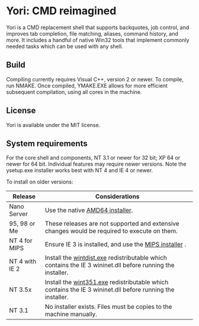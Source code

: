 # Yori: CMD reimagined

Yori is a CMD replacement shell that supports backquotes, job control, and improves tab completion, file matching, aliases, command history, and more.  It includes a handful of native Win32 tools that implement commonly needed tasks which can be used with any shell.

## Build

Compiling currently requires Visual C++, version 2 or newer.  To compile, run NMAKE.  Once compiled, YMAKE.EXE allows for more efficient subsequent compilation, using all cores in the machine.

## License

Yori is available under the MIT license.

## System requirements

For the core shell and components, NT 3.1 or newer for 32 bit; XP 64 or newer for 64 bit.  Individual features may require newer versions.  Note the ysetup.exe installer works best with NT 4 and IE 4 or newer.

To install on older versions:

| Release | Considerations |
|---------|----------------|
| Nano Server | Use the native [AMD64 installer](<http://www.malsmith.net/download/?obj=yori/latest-stable/amd64/ysetup.exe>). |
| 95, 98 or Me | These releases are not supported and extensive changes would be required to execute on them. |
| NT 4 for MIPS | Ensure IE 3 is installed, and use the [MIPS installer](<http://www.malsmith.net/download/?obj=yori/latest-stable/mips/ysetup.exe>) . |
| NT 4 with IE 2 | Install the [wintdist.exe](<http://www.malsmith.net/download/?obj=yori/latest-redist/wintdist.exe>) redistributable which contains the IE 3 wininet.dll before running the installer. |
| NT 3.5x | Install the [wint351.exe](<http://www.malsmith.net/download/?obj=yori/latest-redist/wint351.exe>) redistributable which contains the IE 3 wininet.dll before running the installer. |
| NT 3.1 | No installer exists.  Files must be copies to the machine manually. |
